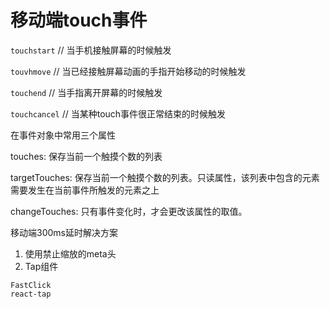 # 移动端touch事件

`touchstart` // 当手机接触屏幕的时候触发

`touvhmove` // 当已经接触屏幕动画的手指开始移动的时候触发

`touchend` // 当手指离开屏幕的时候触发

`touchcancel` // 当某种touch事件很正常结束的时候触发

在事件对象中常用三个属性

touches: 保存当前一个触摸个数的列表

targetTouches: 保存当前一个触摸个数的列表。只读属性，该列表中包含的元素需要发生在当前事件所触发的元素之上

changeTouches: 只有事件变化时，才会更改该属性的取值。

 

移动端300ms延时解决方案

1. 使用禁止缩放的meta头
2. Tap组件

```
FastClick
react-tap
```

